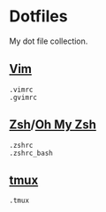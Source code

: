 # Dotfiles

My dot file collection.

## [Vim](https://www.vim.org/)

```
.vimrc
.gvimrc
```

## [Zsh](http://www.zsh.org/)/[Oh My Zsh](https://github.com/robbyrussell/oh-my-zsh)

```
.zshrc
.zshrc_bash
```

## [tmux](https://github.com/tmux/tmux)

```
.tmux
```
